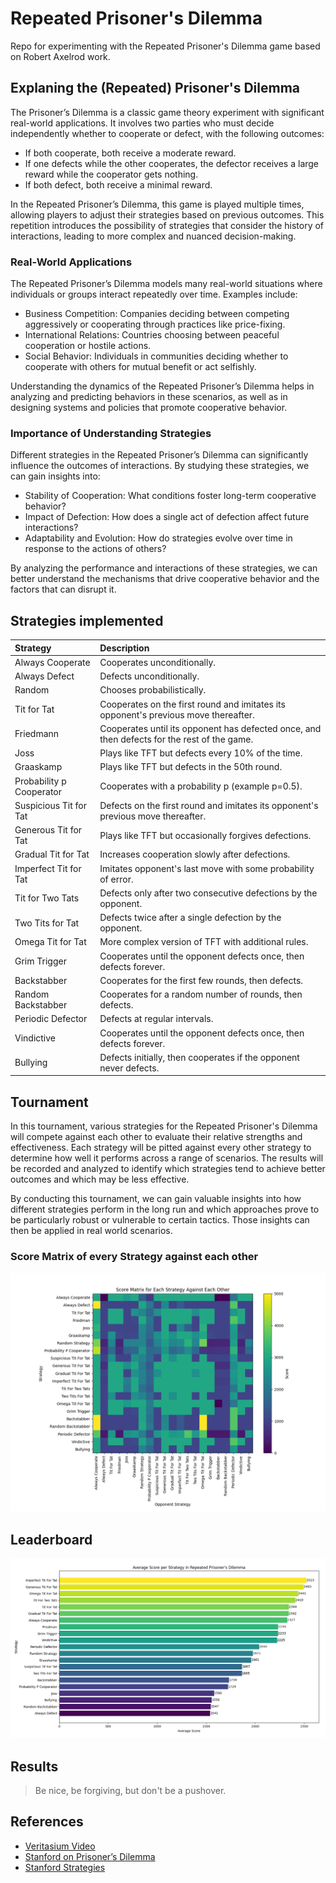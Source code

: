 # Repeated Prisoner's Dilemma

Repo for experimenting with the Repeated Prisoner's Dilemma game based on Robert Axelrod work.

## Explaning the (Repeated) Prisoner's Dilemma

The Prisoner’s Dilemma is a classic game theory experiment with significant real-world applications. It involves two parties who must decide independently whether to cooperate or defect, with the following outcomes:

+ If both cooperate, both receive a moderate reward.
+ If one defects while the other cooperates, the defector receives a large reward while the cooperator gets nothing.
+ If both defect, both receive a minimal reward.

In the Repeated Prisoner’s Dilemma, this game is played multiple times, allowing players to adjust their strategies based on previous outcomes. This repetition introduces the possibility of strategies that consider the history of interactions, leading to more complex and nuanced decision-making.

### Real-World Applications

The Repeated Prisoner’s Dilemma models many real-world situations where individuals or groups interact repeatedly over time. Examples include:

+ Business Competition: Companies deciding between competing aggressively or cooperating through practices like price-fixing.
+ International Relations: Countries choosing between peaceful cooperation or hostile actions.
+ Social Behavior: Individuals in communities deciding whether to cooperate with others for mutual benefit or act selfishly.

Understanding the dynamics of the Repeated Prisoner’s Dilemma helps in analyzing and predicting behaviors in these scenarios, as well as in designing systems and policies that promote cooperative behavior.

### Importance of Understanding Strategies

Different strategies in the Repeated Prisoner’s Dilemma can significantly influence the outcomes of interactions. By studying these strategies, we can gain insights into:
  
+ Stability of Cooperation: What conditions foster long-term cooperative behavior?
+ Impact of Defection: How does a single act of defection affect future interactions?
+ Adaptability and Evolution: How do strategies evolve over time in response to the actions of others?

By analyzing the performance and interactions of these strategies, we can better understand the mechanisms that drive cooperative behavior and the factors that can disrupt it.

## Strategies implemented

| Strategy                   | Description
|:---------------------------|:--------------------------
| Always Cooperate           | Cooperates unconditionally.
| Always Defect              | Defects unconditionally.
| Random                     | Chooses probabilistically.
| Tit for Tat                | Cooperates on the first round and imitates its opponent's previous move thereafter.
| Friedmann                  | Cooperates until its opponent has defected once, and then defects for the rest of the game.
| Joss                       | Plays like TFT but defects every 10% of the time.
| Graaskamp                  | Plays like TFT but defects in the 50th round.
| Probability p Cooperator   | Cooperates with a probability p (example p=0.5).
| Suspicious Tit for Tat     | Defects on the first round and imitates its opponent's previous move thereafter.
| Generous Tit for Tat       | Plays like TFT but occasionally forgives defections.
| Gradual Tit for Tat        | Increases cooperation slowly after defections.
| Imperfect Tit for Tat      | Imitates opponent's last move with some probability of error.
| Tit for Two Tats           | Defects only after two consecutive defections by the opponent.
| Two Tits for Tat           | Defects twice after a single defection by the opponent.
| Omega Tit for Tat          | More complex version of TFT with additional rules.
| Grim Trigger               | Cooperates until the opponent defects once, then defects forever.
| Backstabber                | Cooperates for the first few rounds, then defects.
| Random Backstabber         | Cooperates for a random number of rounds, then defects.
| Periodic Defector          | Defects at regular intervals.
| Vindictive                 | Cooperates until the opponent defects once, then defects forever.
| Bullying                   | Defects initially, then cooperates if the opponent never defects.

## Tournament

In this tournament, various strategies for the Repeated Prisoner's Dilemma will compete against each other to evaluate their relative strengths and effectiveness. Each strategy will be pitted against every other strategy to determine how well it performs across a range of scenarios. The results will be recorded and analyzed to identify which strategies tend to achieve better outcomes and which may be less effective.

By conducting this tournament, we can gain valuable insights into how different strategies perform in the long run and which approaches prove to be particularly robust or vulnerable to certain tactics. Those insights can then be applied in real world scenarios.

### Score Matrix of every Strategy against each other

![score-matrix](https://github.com/tombackert/game-theory/blob/main/score-matrix.png)

## Leaderboard

![average-score-per-strategy](https://github.com/tombackert/game-theory/blob/main/average-score-per-strategy.png)

## Results

> Be nice, be forgiving, but don't be a pushover.

## References

+ [Veritasium Video](https://youtu.be/mScpHTIi-kM?si=YPWhvPgj4how0AwX)
+ [Stanford on Prisoner’s Dilemma](https://plato.stanford.edu/entries/prisoner-dilemma/index.html#return)
+ [Stanford Strategies](https://plato.stanford.edu/entries/prisoner-dilemma/strategy-table.html#:~:text=A%20good%20strategy%20for%20the,reduces%20the%20average%20payoff%20of)
